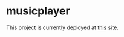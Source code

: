 # musicplayer

This project is currently deployed at [this](https://themusicplayer.herokuapp.com) site.
